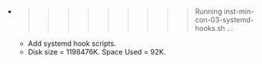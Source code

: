 * >>>>>>>>> Running inst-min-con-03-systemd-hooks.sh ...
  * Add systemd hook scripts.
  * Disk size = 1198476K. Space Used = 92K.
